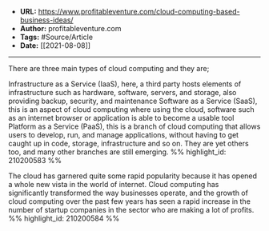 - **URL:** https://www.profitableventure.com/cloud-computing-based-business-ideas/
- **Author:** profitableventure.com
- **Tags:** #Source/Article
- **Date:** [[2021-08-08]]
---

There are three main types of cloud computing and they are;

Infrastructure as a Service (IaaS), here, a third party hosts elements of infrastructure such as hardware, software, servers, and storage, also providing backup, security, and maintenance
Software as a Service (SaaS), this is an aspect of cloud computing where using the cloud, software such as an internet browser or application is able to become a usable tool
Platform as a Service (PaaS), this is a branch of cloud computing that allows users to develop, run, and manage applications, without having to get caught up in code, storage, infrastructure and so on. They are yet others too, and many other branches are still emerging. %% highlight_id: 210200583 %%


The cloud has garnered quite some rapid popularity because it has opened a whole new vista in the world of internet. Cloud computing has significantly transformed the way businesses operate, and the growth of cloud computing over the past few years has seen a rapid increase in the number of startup companies in the sector who are making a lot of profits. %% highlight_id: 210200584 %%

